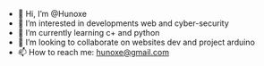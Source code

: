- 👋 Hi, I’m @Hunoxe
- 👀 I’m interested in developments web and cyber-security
- 🌱 I’m currently learning c+ and python 
- 💞️ I’m looking to collaborate on websites dev and project arduino
- 📫 How to reach me: hunoxe@gmail.com

